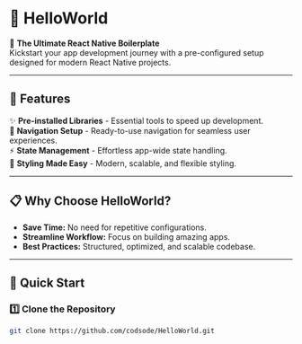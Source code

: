 # 🎉 HelloWorld

🚀 **The Ultimate React Native Boilerplate**  
Kickstart your app development journey with a pre-configured setup designed for modern React Native projects.

---

## 🌟 Features

✨ **Pre-installed Libraries** - Essential tools to speed up development.  
🚀 **Navigation Setup** - Ready-to-use navigation for seamless user experiences.  
⚡ **State Management** - Effortless app-wide state handling.  
🎨 **Styling Made Easy** - Modern, scalable, and flexible styling.

---

## 📋 Why Choose HelloWorld?

- **Save Time:** No need for repetitive configurations.
- **Streamline Workflow:** Focus on building amazing apps.
- **Best Practices:** Structured, optimized, and scalable codebase.

---

## 🚀 Quick Start

### 1️⃣ Clone the Repository

```bash
git clone https://github.com/codsode/HelloWorld.git
```

